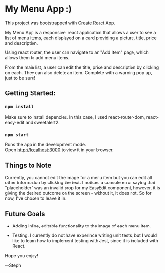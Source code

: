 # My Menu App :)

This project was bootstrapped with [Create React App](https://github.com/facebook/create-react-app).

My Menu App is a responsive, react application that allows a user to see a list of menu items, each displayed on a card providing a picture, title, price and description.

Using react router, the user can navigate to an "Add Item" page, which allows them to add menu items.

From the main list, a user can edit the title, price and description by clicking on each. They can also delete an item. Complete with a warning pop up, just to be sure!

## Getting Started:

### `npm install`

Make sure to install depencies. In this case, I used react-router-dom, react-easy-edit and sweetalert2.

### `npm start`

Runs the app in the development mode.\
Open [http://localhost:3000](http://localhost:3000) to view it in your browser.

## Things to Note

Currently, you cannot edit the image for a menu item but you can edit all other information by clicking the text. I noticed a console error saying that "placeholder" was an invalid prop for my EasyEdit component, however, it is giving the desired outcome on the screen - without it, it does not. So for now, I've chosen to leave it in.

## Future Goals

- Adding inline, editable functionality to the image of each menu item.

- Testing. I currently do not have experince writing unit tests, but I would like to learn how to implement testing with Jest, since it is included with React.

Hope you enjoy!

--Steph
